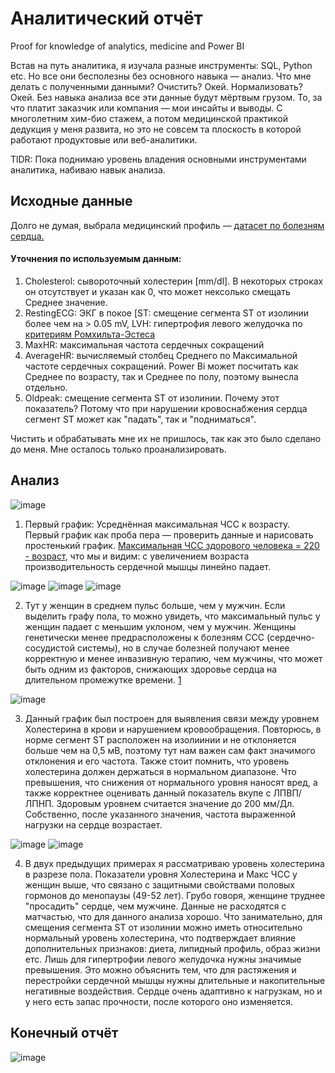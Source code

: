 # Аналитический отчёт 

Proof for knowledge of analytics, medicine and Power BI 

Встав на путь аналитика, я изучала разные инструменты: SQL, Python etc. Но все они бесполезны без основного навыка — анализ. Что мне делать с полученными данными? Очистить? Окей. Нормализовать? Окей.  Без навыка анализа все эти данные будут мёртвым грузом. То, за что платит заказчик или компания — мои инсайты и выводы. С многолетним хим-био стажем, а потом медицинской практикой дедукция у меня развита, но это не совсем та плоскость в которой работают продуктовые или веб-аналитики. 

TlDR: Пока поднимаю уровень владения основными инструментами аналитика, набиваю навык анализа.

## Исходные данные

Долго не думая, выбрала медицинский профиль — [датасет по болезням сердца.](https://www.kaggle.com/datasets/fedesoriano/heart-failure-prediction/data)

#### Уточнения по используемым данным:
1. Cholesterol: сывороточный холестерин [mm/dl]. В некоторых строках он отсутствует и указан как 0, что может нексолько смещать Среднее значение. 
2. RestingECG: ЭКГ в покое [ST: смещение сегмента ST от изолинии более чем на > 0.05 mV, LVH: гипертрофия левого желудочка по [критериям Ромхильта-Эстеса](https://www.merckmanuals.com/medical-calculators/RomhiltEstes.htm)
3. MaxHR: максимальная частота сердечных сокращений 
4. AverageHR: вычисляемый столбец Среднего по Максимальной частоте сердечных сокращений. Power Bi может посчитать как Среднее по возрасту, так и Среднее по полу, поэтому вынесла отдельно.
5. Oldpeak: смещение сегмента ST от изолинии. Почему этот показатель? Потому что при нарушении кровоснабжения сердца сегмент ST  может как "падать", так и "подниматься". 

Чистить и обрабатывать мне их не пришлось, так как это было сделано до меня. Мне осталось только проанализировать.

## Анализ
 
![image](https://github.com/Exelma/Analytics/assets/100796725/1396e61d-b63b-4ebf-a47d-f61cd1b21760)

1. Первый график: Усреднённая максимальная ЧСС к возрасту. Первый график как проба пера — проверить данные и нарисовать простенький график. 
[Максимальная ЧСС здорового человека = 220 - возраст](http://frs24.ru/st/raschet-maksimalnyj-puls/), что мы и видим: с увеличением возраста производительность сердечной мышцы линейно падает.

![image](https://github.com/Exelma/Analytics/assets/100796725/040319e8-9310-4de6-a054-5969bf7ed15e)
![image](https://github.com/Exelma/Analytics/assets/100796725/dd8f617c-da13-4e72-8279-3fb746b7449d)
![image](https://github.com/Exelma/Analytics/assets/100796725/b1c48fd9-9fa0-47a3-a249-5e7fb7c8f0b4)

2. Тут у женщин в среднем пульс больше, чем у мужчин. Если выделить графу пола, то можно увидеть, что максимальный пульс у женщин падает с меньшим уклоном, чем у мужчин. Женщины генетически менее предрасположены к болезням ССС (сердечно-сосудистой системы), но в случае болезней получают менее корректную и менее инвазивную терапию, чем мужчины, что может быть одним из факторов, снижающих здоровье сердца на длительном промежутке времени.
[1](https://scholar.google.com/scholar_lookup?journal=Eur+Heart+J&title=Sex+and+gender+differences+in+symptoms+of+myocardial+ischaemia&author=V+Regitz-Zagrosek&volume=32&publication_year=2011&pages=3064-3066&pmid=21920971&)


![image](https://github.com/Exelma/Analytics/assets/100796725/16a19b60-f190-40af-9926-f8ff17ae7f78)

3. Данный график был построен для выявления связи между уровнем Холестерина в крови и нарушением кровообращения. Повторюсь, в норме сегмент ST расположен на изолиинии и не отклоняется больше чем на 0,5 мВ, поэтому тут нам важен сам факт значимого отклонения и его частота. Также стоит помнить, что уровень холестерина должен держаться в нормальном диапазоне. Что превышения, что снижения от нормального уровня наносят вред, а также корректнее оценивать данный показатель вкупе с ЛПВП/ ЛПНП. Здоровым уровнем считается значение до 200 мм/Дл. Собственно, после указанного значения, частота выраженной нагрузки на сердце возрастает.


![image](https://github.com/Exelma/Analytics/assets/100796725/2f335895-82a8-44ef-a0a1-621db33e85fc)
![image](https://github.com/Exelma/Analytics/assets/100796725/735de7a0-6902-49ce-888e-cd52c9d56cb2)

4. В двух предыдущих примерах я рассматриваю уровень холестерина в разрезе пола. Показатели уровня Холестерина и Макс ЧСС у женщин выше, что связано с защитными свойствами половых гормонов до менопаузы (49-52 лет). Грубо говоря, женщине труднее "просадить" сердце, чем мужчине. Данные не расходятся с матчастью, что для данного анализа хорошо. Что занимательно, для смещения сегмента ST от изолинии можно иметь относительно нормальный уровень холестерина, что подтверждает влияние дополнительных признаков: диета, липидный профиль, образ жизни етс. Лишь для гипертрофии левого желудочка нужны значимые превышения. Это можно объяснить тем, что для растяжения и перестройки сердечной мышцы нужны длительные и накопительные негативные воздействия. Сердце очень адаптивно к нагрузкам, но и у него есть запас прочности, после которого оно изменяется. 

## Конечный отчёт
![image](https://github.com/Exelma/Analytics/assets/100796725/e79c48a6-d68d-46a4-81df-6a2b8d277270)
